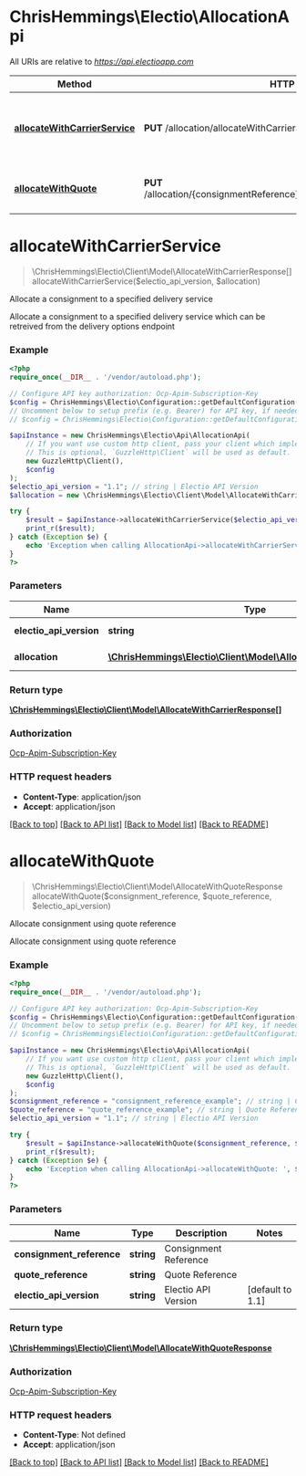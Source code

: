# ChrisHemmings\Electio\AllocationApi

All URIs are relative to *https://api.electioapp.com*

Method | HTTP request | Description
------------- | ------------- | -------------
[**allocateWithCarrierService**](AllocationApi.md#allocateWithCarrierService) | **PUT** /allocation/allocateWithCarrierService | Allocate a consignment to a specified delivery service
[**allocateWithQuote**](AllocationApi.md#allocateWithQuote) | **PUT** /allocation/{consignmentReference}/allocatewithquote/{quoteReference} | Allocate consignment using quote reference


# **allocateWithCarrierService**
> \ChrisHemmings\Electio\Client\Model\AllocateWithCarrierResponse[] allocateWithCarrierService($electio_api_version, $allocation)

Allocate a consignment to a specified delivery service

Allocate a consignment to a specified delivery service which  can be retreived from the delivery options endpoint

### Example
```php
<?php
require_once(__DIR__ . '/vendor/autoload.php');

// Configure API key authorization: Ocp-Apim-Subscription-Key
$config = ChrisHemmings\Electio\Configuration::getDefaultConfiguration()->setApiKey('Ocp-Apim-Subscription-Key', 'YOUR_API_KEY');
// Uncomment below to setup prefix (e.g. Bearer) for API key, if needed
// $config = ChrisHemmings\Electio\Configuration::getDefaultConfiguration()->setApiKeyPrefix('Ocp-Apim-Subscription-Key', 'Bearer');

$apiInstance = new ChrisHemmings\Electio\Api\AllocationApi(
    // If you want use custom http client, pass your client which implements `GuzzleHttp\ClientInterface`.
    // This is optional, `GuzzleHttp\Client` will be used as default.
    new GuzzleHttp\Client(),
    $config
);
$electio_api_version = "1.1"; // string | Electio API Version
$allocation = new \ChrisHemmings\Electio\Client\Model\AllocateWithCarrierService(); // \ChrisHemmings\Electio\Client\Model\AllocateWithCarrierService | Consignment to create

try {
    $result = $apiInstance->allocateWithCarrierService($electio_api_version, $allocation);
    print_r($result);
} catch (Exception $e) {
    echo 'Exception when calling AllocationApi->allocateWithCarrierService: ', $e->getMessage(), PHP_EOL;
}
?>
```

### Parameters

Name | Type | Description  | Notes
------------- | ------------- | ------------- | -------------
 **electio_api_version** | **string**| Electio API Version | [default to 1.1]
 **allocation** | [**\ChrisHemmings\Electio\Client\Model\AllocateWithCarrierService**](../Model/AllocateWithCarrierService.md)| Consignment to create | [optional]

### Return type

[**\ChrisHemmings\Electio\Client\Model\AllocateWithCarrierResponse[]**](../Model/AllocateWithCarrierResponse.md)

### Authorization

[Ocp-Apim-Subscription-Key](../../README.md#Ocp-Apim-Subscription-Key)

### HTTP request headers

 - **Content-Type**: application/json
 - **Accept**: application/json

[[Back to top]](#) [[Back to API list]](../../README.md#documentation-for-api-endpoints) [[Back to Model list]](../../README.md#documentation-for-models) [[Back to README]](../../README.md)

# **allocateWithQuote**
> \ChrisHemmings\Electio\Client\Model\AllocateWithQuoteResponse allocateWithQuote($consignment_reference, $quote_reference, $electio_api_version)

Allocate consignment using quote reference

Allocate consignment using quote reference

### Example
```php
<?php
require_once(__DIR__ . '/vendor/autoload.php');

// Configure API key authorization: Ocp-Apim-Subscription-Key
$config = ChrisHemmings\Electio\Configuration::getDefaultConfiguration()->setApiKey('Ocp-Apim-Subscription-Key', 'YOUR_API_KEY');
// Uncomment below to setup prefix (e.g. Bearer) for API key, if needed
// $config = ChrisHemmings\Electio\Configuration::getDefaultConfiguration()->setApiKeyPrefix('Ocp-Apim-Subscription-Key', 'Bearer');

$apiInstance = new ChrisHemmings\Electio\Api\AllocationApi(
    // If you want use custom http client, pass your client which implements `GuzzleHttp\ClientInterface`.
    // This is optional, `GuzzleHttp\Client` will be used as default.
    new GuzzleHttp\Client(),
    $config
);
$consignment_reference = "consignment_reference_example"; // string | Consignment Reference
$quote_reference = "quote_reference_example"; // string | Quote Reference
$electio_api_version = "1.1"; // string | Electio API Version

try {
    $result = $apiInstance->allocateWithQuote($consignment_reference, $quote_reference, $electio_api_version);
    print_r($result);
} catch (Exception $e) {
    echo 'Exception when calling AllocationApi->allocateWithQuote: ', $e->getMessage(), PHP_EOL;
}
?>
```

### Parameters

Name | Type | Description  | Notes
------------- | ------------- | ------------- | -------------
 **consignment_reference** | **string**| Consignment Reference |
 **quote_reference** | **string**| Quote Reference |
 **electio_api_version** | **string**| Electio API Version | [default to 1.1]

### Return type

[**\ChrisHemmings\Electio\Client\Model\AllocateWithQuoteResponse**](../Model/AllocateWithQuoteResponse.md)

### Authorization

[Ocp-Apim-Subscription-Key](../../README.md#Ocp-Apim-Subscription-Key)

### HTTP request headers

 - **Content-Type**: Not defined
 - **Accept**: application/json

[[Back to top]](#) [[Back to API list]](../../README.md#documentation-for-api-endpoints) [[Back to Model list]](../../README.md#documentation-for-models) [[Back to README]](../../README.md)

